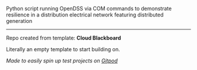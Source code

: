 Python script running OpenDSS via COM commands to demonstrate resilience in a distribution electrical network featuring distributed generation

---
Repo created from template: **Cloud Blackboard**

Literally an empty template to start building on.

_Made to easily spin up test projects on [Gitpod](https://gitpod.io)_

